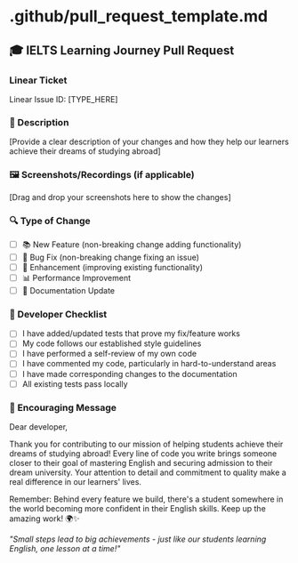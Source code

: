 # .github/pull_request_template.md

## 🎓 IELTS Learning Journey Pull Request

### Linear Ticket

Linear Issue ID: [TYPE_HERE] <!-- Example: ENG-123 -->

### 📝 Description

[Provide a clear description of your changes and how they help our learners achieve their dreams of studying abroad]

### 🖼️ Screenshots/Recordings (if applicable)

[Drag and drop your screenshots here to show the changes]

### 🔍 Type of Change

- [ ] 📚 New Feature (non-breaking change adding functionality)
- [ ] 🐛 Bug Fix (non-breaking change fixing an issue)
- [ ] 💫 Enhancement (improving existing functionality)
- [ ] 📊 Performance Improvement
- [ ] 📝 Documentation Update

### 🧪 Developer Checklist

- [ ] I have added/updated tests that prove my fix/feature works
- [ ] My code follows our established style guidelines
- [ ] I have performed a self-review of my own code
- [ ] I have commented my code, particularly in hard-to-understand areas
- [ ] I have made corresponding changes to the documentation
- [ ] All existing tests pass locally

### 🌟 Encouraging Message

Dear developer,

Thank you for contributing to our mission of helping students achieve their dreams of studying abroad! Every line of code you write brings someone closer to their goal of mastering English and securing admission to their dream university. Your attention to detail and commitment to quality make a real difference in our learners' lives.

Remember: Behind every feature we build, there's a student somewhere in the world becoming more confident in their English skills. Keep up the amazing work! 🌍✨

_"Small steps lead to big achievements - just like our students learning English, one lesson at a time!"_
